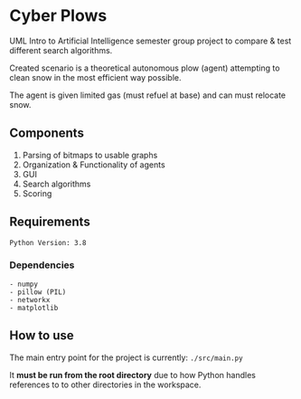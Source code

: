 # Cyber Plows

UML Intro to Artificial Intelligence semester group project to compare & test different search algorithms.

Created scenario is a theoretical autonomous plow (agent) attempting to clean snow in the most efficient way possible.

The agent is given limited gas (must refuel at base) and can must relocate snow.

## Components

1. Parsing of bitmaps to usable graphs
2. Organization & Functionality of agents
3. GUI
4. Search algorithms
5. Scoring

## Requirements

`Python Version: 3.8`

### Dependencies

```
- numpy
- pillow (PIL)
- networkx
- matplotlib
```

## How to use

The main entry point for the project is currently:
`./src/main.py`

It **must be run from the root directory** due to how Python handles references to to other directories in the workspace.
